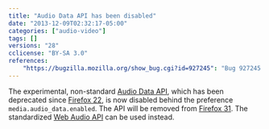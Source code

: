 ```yaml
---
title: "Audio Data API has been disabled"
date: "2013-12-09T02:32:17-05:00"
categories: ["audio-video"]
tags: []
versions: "28"
cclicense: "BY-SA 3.0"
references:
    "https://bugzilla.mozilla.org/show_bug.cgi?id=927245": "Bug 927245 – Remove deprecated Audio Data API implementation"
---
```

The experimental, non-standard [Audio Data API](https://developer.mozilla.org/en-US/docs/Introducing_the_Audio_API_Extension), which has been deprecated since [Firefox 22](https://www.fxsitecompat.com/en-US/versions/22/), is now disabled behind the preference `media.audio_data.enabled`. The API will be removed from [Firefox 31](https://www.fxsitecompat.com/en-US/versions/31/). The standardized [Web Audio API](https://developer.mozilla.org/en-US/docs/Web_Audio_API) can be used instead.
